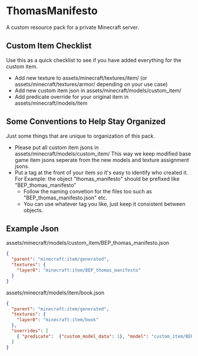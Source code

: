 # ThomasManifesto
A custom resource pack for a private Minecraft server.

## Custom Item Checklist
Use this as a quick checklist to see if you have added everything for the custom item.
* Add new texture to assets/minecraft/textures/item/ (or assets/minecraft/textures/armor/ depending on your use case)
* Add new custom item json in assets/minecraft/models/custom_item/
* Add predicate override for your original item in assets/minecraft/models/item

## Some Conventions to Help Stay Organized
Just some things that are unique to organization of this pack.
* Please put all custom item jsons in assets/minecraft/models/custom_item/ This way we keep modified base game item jsons seperate from the new models and texture assignment jsons.
* Put a tag at the front of your item so it's easy to identify who created it. For Example: the object "thomas_manifesto" should be prefixed like "BEP_thomas_manifesto"
  * Follow the naming convetion for the files too such as "BEP_thomas_manifesto.json" etc. 
  * You can use whatever tag you like, just keep it consistent between objects.

## Example Json
assets/minecraft/models/custom_item/BEP_thomas_manifesto.json
```json
{
  "parent": "minecraft:item/generated",
  "textures": {
    "layer0": "minecraft:item/BEP_thomas_manifesto"
  }
}
```
assets/minecraft/models/item/book.json
```json
{
  "parent": "minecraft:item/generated",
  "textures": {
    "layer0": "minecraft:item/book"
  },
  "overrides": [
    { "predicate":  {"custom_model_data": 1}, "model": "custom_item/BEP_thomas_manifesto"}
  ]
}
```
